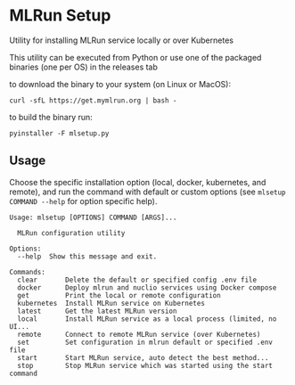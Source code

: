 # MLRun Setup

Utility for installing MLRun service locally or over Kubernetes

This utility can be executed from Python or use one of the packaged binaries (one per OS) in the releases tab

to download the binary to your system (on Linux or MacOS):

    curl -sfL https://get.mymlrun.org | bash -
 
to build the binary run: 
 
    pyinstaller -F mlsetup.py


## Usage

Choose the specific installation option (local, docker, kubernetes, and remote), 
and run the command with default or custom options (see `mlsetup COMMAND --help` for option specific help).


```
Usage: mlsetup [OPTIONS] COMMAND [ARGS]...

  MLRun configuration utility

Options:
  --help  Show this message and exit.

Commands:
  clear       Delete the default or specified config .env file
  docker      Deploy mlrun and nuclio services using Docker compose
  get         Print the local or remote configuration
  kubernetes  Install MLRun service on Kubernetes
  latest      Get the latest MLRun version
  local       Install MLRun service as a local process (limited, no UI...
  remote      Connect to remote MLRun service (over Kubernetes)
  set         Set configuration in mlrun default or specified .env file
  start       Start MLRun service, auto detect the best method...
  stop        Stop MLRun service which was started using the start command
```
